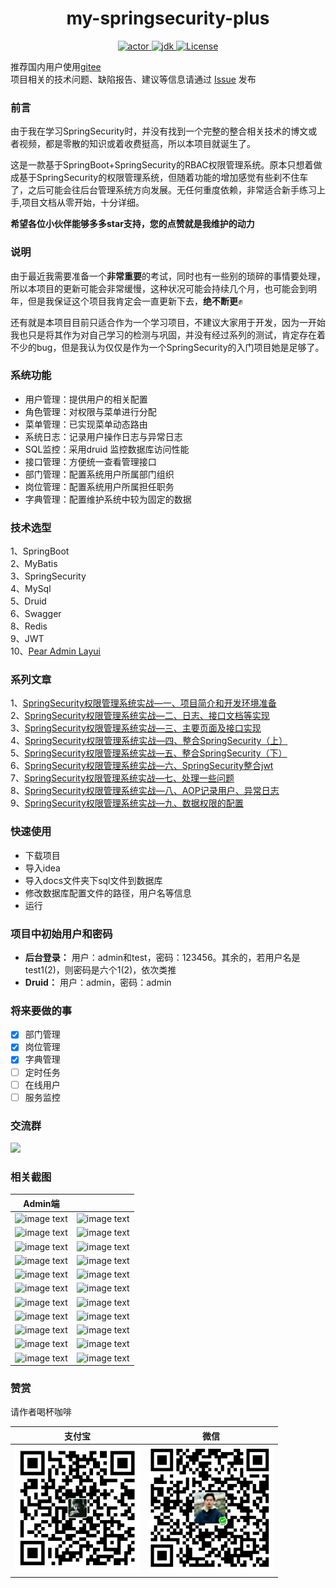 <div align="center">
  <h1 align="center">
    my-springsecurity-plus
  </h1>
  <p align="center">
    <a href="https://www.codermy.cn">
      <img src="https://img.shields.io/badge/actor-codermy-brightgreen" alt="actor">
    </a>
    <a href="https://www.oracle.com/java/technologies/javase/javase-jdk8-downloads.html">
      <img src="https://img.shields.io/badge/jdk-1.8-yellowgreen" alt="jdk">
    </a>
    <a href="https://www.mit-license.org/">
          <img src="https://img.shields.io/badge/License-MIT-brightgreen" alt="License">
        </a>
  </p>
</div>

推荐国内用户使用[gitee](https://gitee.com/witmy/my-springsecurity-plus)  
项目相关的技术问题、缺陷报告、建议等信息请通过 [Issue](https://gitee.com/witmy/my-springsecurity-plus/issues/new) 发布  

### 前言
由于我在学习SpringSecurity时，并没有找到一个完整的整合相关技术的博文或者视频，都是零散的知识或着收费挺高，所以本项目就诞生了。  

这是一款基于SpringBoot+SpringSecurity的RBAC权限管理系统。原本只想着做成基于SpringSecurity的权限管理系统，但随着功能的增加感觉有些刹不住车了，之后可能会往后台管理系统方向发展。无任何重度依赖，非常适合新手练习上手,项目文档从零开始，十分详细。  

**希望各位小伙伴能够多多star支持，您的点赞就是我维护的动力**

### 说明

由于最近我需要准备一个**非常重要**的考试，同时也有一些别的琐碎的事情要处理，所以本项目的更新可能会非常缓慢，这种状况可能会持续几个月，也可能会到明年，但是我保证这个项目我肯定会一直更新下去，**绝不断更**✊

还有就是本项目目前只适合作为一个学习项目，不建议大家用于开发，因为一开始我也只是将其作为对自己学习的检测与巩固，并没有经过系列的测试，肯定存在着不少的bug，但是我认为仅仅是作为一个SpringSecurity的入门项目她是足够了。
### 系统功能
- 用户管理：提供用户的相关配置
- 角色管理：对权限与菜单进行分配
- 菜单管理：已实现菜单动态路由
- 系统日志：记录用户操作日志与异常日志
- SQL监控：采用druid 监控数据库访问性能
- 接口管理：方便统一查看管理接口
- 部门管理：配置系统用户所属部门组织
- 岗位管理：配置系统用户所属担任职务
- 字典管理：配置维护系统中较为固定的数据

### 技术选型
1、SpringBoot  
2、MyBatis    
3、SpringSecurity  
4、MySql  
5、Druid   
6、Swagger    
8、Redis  
9、JWT  
10、[Pear Admin Layui](https://gitee.com/pear-admin/Pear-Admin-Layui)

### 系列文章
1、[SpringSecurity权限管理系统实战—一、项目简介和开发环境准备](https://blog.csdn.net/HYDCS/article/details/107282166)  
2、[SpringSecurity权限管理系统实战—二、日志、接口文档等实现](https://blog.csdn.net/HYDCS/article/details/107284901)  
3、[SpringSecurity权限管理系统实战—三、主要页面及接口实现](https://blog.csdn.net/HYDCS/article/details/107342644)    
4、[SpringSecurity权限管理系统实战—四、整合SpringSecurity（上）](https://blog.csdn.net/HYDCS/article/details/107367064)  
5、[SpringSecurity权限管理系统实战—五、整合SpringSecurity（下）](https://blog.csdn.net/HYDCS/article/details/107510905)  
6、[SpringSecurity权限管理系统实战—六、SpringSecurity整合jwt](https://blog.csdn.net/HYDCS/article/details/107732916)  
7、[SpringSecurity权限管理系统实战—七、处理一些问题](https://blog.csdn.net/HYDCS/article/details/107765898)  
8、[SpringSecurity权限管理系统实战—八、AOP记录用户、异常日志](https://blog.csdn.net/HYDCS/article/details/107965522)  
9、[SpringSecurity权限管理系统实战—九、数据权限的配置](https://blog.csdn.net/HYDCS/article/details/108185976)  

### 快速使用
- 下载项目
- 导入idea
- 导入docs文件夹下sql文件到数据库
- 修改数据库配置文件的路径，用户名等信息
- 运行

### 项目中初始用户和密码

- **后台登录：** 用户：admin和test，密码：123456。其余的，若用户名是test1(2)，则密码是六个1(2)，依次类推
- **Druid：** 用户：admin，密码：admin

### 将来要做的事
- [x] 部门管理  
- [x] 岗位管理
- [x] 字典管理
- [ ] 定时任务
- [ ] 在线用户
- [ ] 服务监控

### 交流群

<img src="https://gitee.com/witmy/my-springsecurity-plus/raw/master/docs/images/qun.jpg" width="200" />

### 相关截图
|                        Admin端                         |                                                       |
| :----------------------------------------------------: | :---------------------------------------------------: |
|      ![image text](https://gitee.com/witmy/my-springsecurity-plus/raw/master/docs/images/login.PNG)     |    ![image text](https://gitee.com/witmy/my-springsecurity-plus/raw/master/docs/images/index.PNG)       |
|     ![image text](https://gitee.com/witmy/my-springsecurity-plus/raw/master/docs/images/user.PNG)         |    ![image text](https://gitee.com/witmy/my-springsecurity-plus/raw/master/docs/images/useredit.PNG)       |
|     ![image text](https://gitee.com/witmy/my-springsecurity-plus/raw/master/docs/images/user2.PNG)         |    ![image text](https://gitee.com/witmy/my-springsecurity-plus/raw/master/docs/images/role.PNG)       |
|      ![image text](https://gitee.com/witmy/my-springsecurity-plus/raw/master/docs/images/roleedit.PNG)        |    ![image text](https://gitee.com/witmy/my-springsecurity-plus/raw/master/docs/images/roleedit2.PNG)        |
|     ![image text](https://gitee.com/witmy/my-springsecurity-plus/raw/master/docs/images/menu.PNG)         |    ![image text](https://gitee.com/witmy/my-springsecurity-plus/raw/master/docs/images/menuedit.PNG)        |
|     ![image text](https://gitee.com/witmy/my-springsecurity-plus/raw/master/docs/images/dept.PNG)         |    ![image text](https://gitee.com/witmy/my-springsecurity-plus/raw/master/docs/images/deptedit.PNG)        |
|     ![image text](https://gitee.com/witmy/my-springsecurity-plus/raw/master/docs/images/job.PNG)         |    ![image text](https://gitee.com/witmy/my-springsecurity-plus/raw/master/docs/images/jobedit.PNG)        |
|      ![image text](https://gitee.com/witmy/my-springsecurity-plus/raw/master/docs/images/dict.PNG)         |    ![image text](https://gitee.com/witmy/my-springsecurity-plus/raw/master/docs/images/dictDetail.PNG)       |
|      ![image text](https://gitee.com/witmy/my-springsecurity-plus/raw/master/docs/images/druid.PNG)         |    ![image text](https://gitee.com/witmy/my-springsecurity-plus/raw/master/docs/images/swagger.PNG)       |
|      ![image text](https://gitee.com/witmy/my-springsecurity-plus/raw/master/docs/images/log.PNG)         |    ![image text](https://gitee.com/witmy/my-springsecurity-plus/raw/master/docs/images/logdetail.PNG)       |
|      ![image text](https://gitee.com/witmy/my-springsecurity-plus/raw/master/docs/images/errorlog.PNG)         |    ![image text](https://gitee.com/witmy/my-springsecurity-plus/raw/master/docs/images/errorlogdetail.PNG)       |
### 赞赏
请作者喝杯咖啡

| 支付宝 | 微信 |
| ------ | ---- |
|    <img src="docs/images/支付宝.jpg" width="200px" />    |  <img src="./docs/images/wechat.png" width="200px" />    |
    

 

